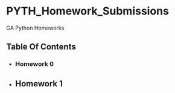 # PYTH_Homework_Submissions
GA Python Homeworks

## Table Of Contents

- ### Homework 0

- ## Homework 1



